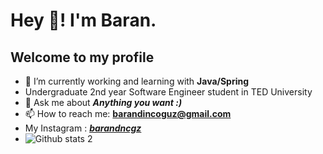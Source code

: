 # Hey 👋! I'm Baran.
## **Welcome to my profile**

- 👾 I’m currently working and learning with **Java/Spring**
- Undergraduate 2nd year Software Engineer student in TED University
- 💬 Ask me about  **_Anything you want :)_**
- 📫 How to reach me: **barandincoguz@gmail.com**
- My Instagram : [***barandncgz***](https://www.instagram.com/barandncgz)
- ![Github stats 2](https://github-readme-stats.vercel.app/api?username=barandincoguz&show_icons=true&theme=radical)

